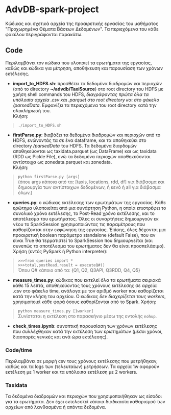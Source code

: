 # AdvDB-spark-project
Κώδικας και σχετικά αρχεία της προαιρετικής εργασίας του μαθήματος "Προχωρημένα Θέματα Βάσεων Δεδομένων". Τα περιεχόμενα του κάθε φακέλου περιγράφονται παρακάτω.  

## Code  
Περιλαμβάνει τον κώδικα που υλοποιεί τα ερωτήματα της εργασίας, καθώς και κώδικα για μέτρηση, αποθήκευση και παρουσίαση των χρόνων εκτέλεσης.
* **import_to_HDFS.sh**: προσθέτει τα δεδομένα διαδρομών και περιοχών (από το directory **~/advdb/TaxiSource**) στο root directory του HDFS με χρήση shell commands του HDFS, *διαγράφοντας πρώτα όλα τα υπόλοιπα αρχεία .csv και .parquet στο root directory και στο φάκελο /parsedData*. Εμφανίζει τα περιεχόμενα του root directory κατά την ολοκλήρωσή του.   
Κλήση:  
>`./import_to_HDFS.sh`
* **firstParse.py**: διαβάζει τα δεδομένα διαδρομών και περιοχών από το HDFS, ενώνοντάς τα σε ένα dataframe, και τα αποθηκεύει στο directory */parsedData* του HDFS. Τα δεδομένα διαρδομών αποθηκεύονται ως taxidata.parquet (ως DataFrame) και ως taxidata (RDD ως Pickle File), ενώ τα δεδομένα περιοχών αποθηκεύονται αντίστοιχα ως zonedata.parquet και zonedata.  
Κλήση: 
>`python firstParse.py [args]`   
(όπου args κάποια από τα: [taxis, locations, rdd, df] για διάβασμα και δημιουργία των αντίστοιχων δεδομένων, ή κενό ή all για διάβασμα όλων.)
* **queries.py**: ο κώδικας εκτέλεσης των ερωτημάτων της εργασίας. Κάθε ερώτημα υλοποιείται από μια συνάρτηση Python, η οποία επιστρέφει το συνολικό χρόνο εκτέλεσης, το Post-Read χρόνο εκτέλεσης, και το αποτέλεσμα του ερωτήματος. Όλες οι συναρτήσεις δημιουργούν εκ νέου το SparkSession χρησιμοποιώντας τις παραμέτρους που καθορίζονται στην εκφώνηση της εργασίας. Έπίσης, όλες δέχονται μια προαιρετική boolean παράμετρο  standalone (default False), που αν είναι True θα τερματιστεί το SparkSession που δημιουργείται (και συνεπώς το αποτέλεσμα του ερωτήματος δεν θα είναι προσπελάσιμο).   
Χρήση (εντός PySpark ή Python interpreter):  
> `>>>from queries import *`  
> `>>>total,postRead,result = executeQ#()`  
Όπου Q# κάποιο από τα: {Q1, Q2, Q3API, Q3RDD, Q4, Q5}
* **measure_times.py**: κώδικας που εκτελεί όλα τα ερωτήματα σειριακά κάθε 15 λεπτά, αποθηκεύοντας τους χρόνους εκτέλεσης σε αρχεία .csv στο φάκελο time, ανάλογα με τον αριθμό worker που καθορίζεται κατά την κλήση του αρχείου. Ο κώδικας *δεν διαχερίζεται τους workers*, χρησιμοποιεί κάθε φορά όσους καθορίζονται από το Spark.
Χρήση:  
> `python measure_times.py [1worker]`  
Συνίσταται η εκτέλεση στο παρασκήνιο μέσω της εντολής `nohup`.
* **check_times.ipynb**: συνοπτική παρουσίαση των χρόνων εκτέλεσης που συλλέχθηκαν κατά την εκτέλεση των ερωτημάτων (μέσοι χρόνοι, διασπορές γενικές και ανά ώρα εκτέλεσης).  
### Code/time
Περιλαμβάνει σε μορφή csv τους χρόνους εκτέλεσης που μετρήθηκαν, καθώς και τα logs των (τελευταίων) μετρήσεων. Τα αρχεία 1w αφορούν εκτέλεση με 1 worker και τα υπόλοιπα εκτέλεση με 2 workers.

### Taxidata
Τα δεδομένα διαδρομών και περιοχών που χρησιμοποιήθηκαν ως είσοδοι για τα ερωτήματα. Δεν έχει εκτελεστεί κάποια διαδικασία καθαρισμού των αρχείων από λανθασμένα ή απόντα δεδομένα.